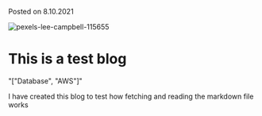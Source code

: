 <p>Posted on 8.10.2021</p>
<img src="https://i.ibb.co/C2K1gSk/pexels-lee-campbell-115655.jpg" alt="pexels-lee-campbell-115655" border="0">

# This is a test blog
"["Database", "AWS"]"

I have created this blog to test how fetching and reading the markdown file works
